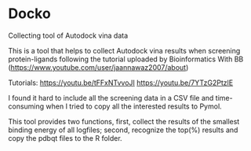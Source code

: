 # Docko
Collecting tool of Autodock vina data

This is a tool that helps to collect Autodock vina results 
when screening protein-ligands following the tutorial uploaded 
by Bioinformatics With BB (https://www.youtube.com/user/jaannawaz2007/about)

Tutorials:
https://youtu.be/tFFxNTvvoJI
https://youtu.be/7YTzG2PtzlE

I found it hard to include all the screening data in a CSV file and
time-consuming when I tried to copy all the interested results to Pymol.

This tool provides two functions, first, collect the results of the smallest binding energy of all logfiles;
second, recognize the top(%) results and copy the pdbqt files to the R folder.


